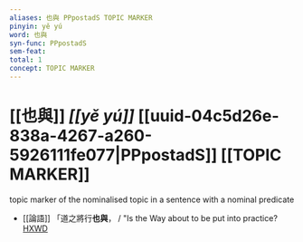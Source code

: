 ```yaml
---
aliases: 也與 PPpostadS TOPIC MARKER
pinyin: yě yú
word: 也與
syn-func: PPpostadS
sem-feat: 
total: 1
concept: TOPIC MARKER 
---
```

# [[也與]] *[[yě yú]]*  [[uuid-04c5d26e-838a-4267-a260-5926111fe077|PPpostadS]] [[TOPIC MARKER]]
topic marker of the nominalised topic in a sentence with a nominal predicate
 - [[論語]] 「道之將行**也與**，
                     / "Is the Way about to be put into practice?[HXWD](https://hxwd.org/textview.html?location=KR1h0004_tls_014-47a.3)